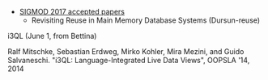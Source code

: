 
- [SIGMOD 2017 accepted papers](http://sigmod2017.org/sigmod-accepted-papers/)
  + Revisiting Reuse in Main Memory Database Systems  (Dursun-reuse)

i3QL (June 1, from Bettina)

Ralf Mitschke, Sebastian Erdweg, Mirko Kohler, Mira Mezini, and Guido
Salvaneschi. "i3QL: Language-Integrated Live Data Views", OOPSLA '14,
2014


